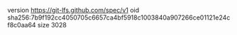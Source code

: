 version https://git-lfs.github.com/spec/v1
oid sha256:7b9f192cc4050705c6657ca4bf5918c1003840a907266ce01121e24cf8c0aa64
size 3028
